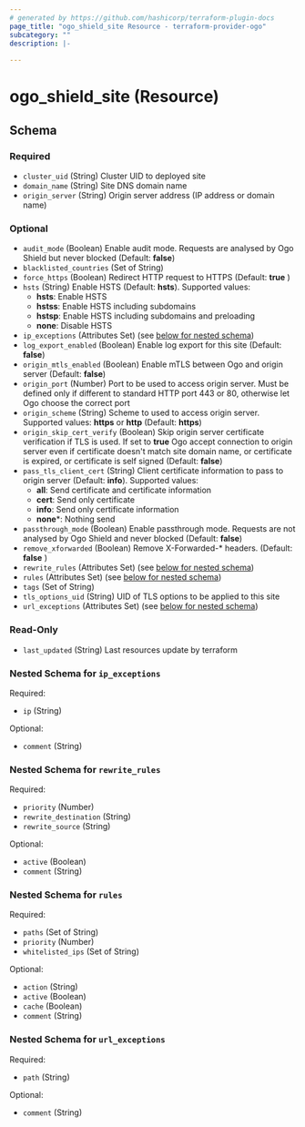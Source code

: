 ```yaml
---
# generated by https://github.com/hashicorp/terraform-plugin-docs
page_title: "ogo_shield_site Resource - terraform-provider-ogo"
subcategory: ""
description: |-
  
---
```


# ogo_shield_site (Resource)





<!-- schema generated by tfplugindocs -->
## Schema

### Required

- `cluster_uid` (String) Cluster UID to deployed site
- `domain_name` (String) Site DNS domain name
- `origin_server` (String) Origin server address (IP address or domain name)

### Optional

- `audit_mode` (Boolean) Enable audit mode. Requests are analysed by Ogo Shield but never blocked (Default: **false**)
- `blacklisted_countries` (Set of String)
- `force_https` (Boolean) Redirect HTTP request to HTTPS (Default: **true** )
- `hsts` (String) Enable HSTS (Default: **hsts**). Supported values:
  * **hsts**: Enable HSTS
  * **hstss**: Enable HSTS including subdomains
  * **hstsp**: Enable HSTS including subdomains and preloading
  * **none**: Disable HSTS
- `ip_exceptions` (Attributes Set) (see [below for nested schema](#nestedatt--ip_exceptions))
- `log_export_enabled` (Boolean) Enable log export for this site (Default: **false**)
- `origin_mtls_enabled` (Boolean) Enable mTLS between Ogo and origin server (Default: **false**)
- `origin_port` (Number) Port to be used to access origin server. Must be defined only if different to standard HTTP port 443 or 80, otherwise let Ogo choose the correct port
- `origin_scheme` (String) Scheme to used to access origin server. Supported values: **https** or **http** (Default: **https**)
- `origin_skip_cert_verify` (Boolean) Skip origin server certificate verification if TLS is used. If set to **true** Ogo accept connection to origin server even if certificate doesn't match site domain name, or certificate is expired, or certificate is self signed (Default: **false**)
- `pass_tls_client_cert` (String) Client certificate information to pass to origin server (Default: **info**). Supported values:
  * **all**: Send certificate and certificate information
  * **cert**: Send only certificate
  * **info**: Send only certificate information
  * **none***: Nothing send
- `passthrough_mode` (Boolean) Enable passthrough mode. Requests are not analysed by Ogo Shield and never blocked (Default: **false**)
- `remove_xforwarded` (Boolean) Remove X-Forwarded-* headers. (Default: **false** )
- `rewrite_rules` (Attributes Set) (see [below for nested schema](#nestedatt--rewrite_rules))
- `rules` (Attributes Set) (see [below for nested schema](#nestedatt--rules))
- `tags` (Set of String)
- `tls_options_uid` (String) UID of TLS options to be applied to this site
- `url_exceptions` (Attributes Set) (see [below for nested schema](#nestedatt--url_exceptions))

### Read-Only

- `last_updated` (String) Last resources update by terraform

<a id="nestedatt--ip_exceptions"></a>
### Nested Schema for `ip_exceptions`

Required:

- `ip` (String)

Optional:

- `comment` (String)


<a id="nestedatt--rewrite_rules"></a>
### Nested Schema for `rewrite_rules`

Required:

- `priority` (Number)
- `rewrite_destination` (String)
- `rewrite_source` (String)

Optional:

- `active` (Boolean)
- `comment` (String)


<a id="nestedatt--rules"></a>
### Nested Schema for `rules`

Required:

- `paths` (Set of String)
- `priority` (Number)
- `whitelisted_ips` (Set of String)

Optional:

- `action` (String)
- `active` (Boolean)
- `cache` (Boolean)
- `comment` (String)


<a id="nestedatt--url_exceptions"></a>
### Nested Schema for `url_exceptions`

Required:

- `path` (String)

Optional:

- `comment` (String)
